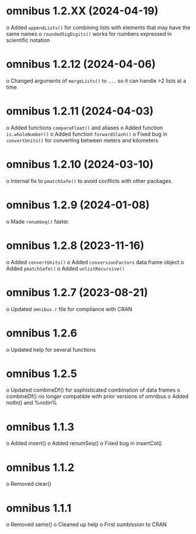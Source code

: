 omnibus 1.2.XX (2024-04-19)
===========
o Added `appendLists()` for combining lists with elements that may have the same names
o `roundedSigDigits()` works for numbers expressed in scientific notation

omnibus 1.2.12 (2024-04-06)
===========
o Changed arguments of `mergeLists()` to `...` so it can handle >2 lists at a time

omnibus 1.2.11 (2024-04-03)
===========
o Added functions `compareFloat()` and aliases
o Added function `is.wholeNumber()`
o Added function `forwardSlash()`
o Fixed bug in `convertUnits()` for converting between meters and kilometers

omnibus 1.2.10 (2024-03-10)
===========
o Internal fix to `pmatchSafe()` to avoid conflicts with other packages.

omnibus 1.2.9 (2024-01-08)
===========
o Made `renumSeq()` faster.

omnibus 1.2.8 (2023-11-16)
===========
o Added `convertUnits()`
o Added `conversionFactors` data frame object
o Added `pmatchSafe()`
o Added `unlistRecursive()`

omnibus 1.2.7 (2023-08-21)
===========
o Updated `omnibus.r` file for compliance with CRAN

omnibus 1.2.6
===========
o Updated help for several functions

omnibus 1.2.5
===========
o Updated combineDf() for sophisticated combination of data frames
o combineDf() no longer compatible with prior versions of omnibus
o Added notIn() and %notin%

omnibus 1.1.3
===========
o Added insert()
o Added renumSeq()
o Fixed bug in insertCol()

omnibus 1.1.2
===========
o Removed clear()

omnibus 1.1.1
===========
o Removed same()
o Cleaned up help
o First sumbission to CRAN
